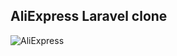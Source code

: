 ## AliExpress Laravel clone
![AliExpress](https://github.com/Bright11/2023laravel-livewire-ecommerce/assets/34070274/bd0a046e-6c05-4a9a-9d23-830b586eb3b5)
